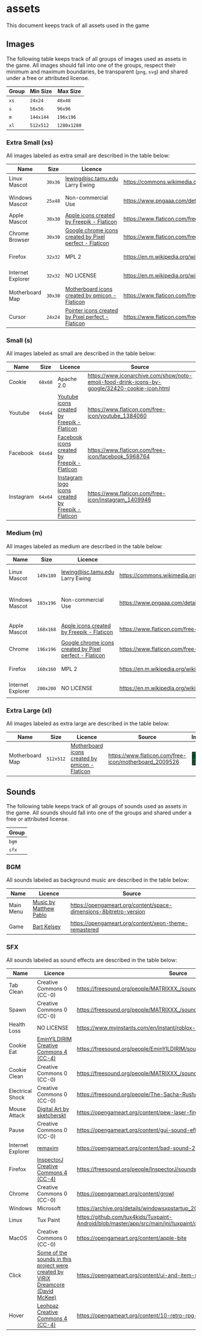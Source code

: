 # assets

This document keeps track of all assets used in the game

## Images

The following table keeps track of all groups of images used as assets in the game. All images should fall into one of the groups,
respect their minimum and maximum boundaries, be transparent (`png`, `svg`) and shared under a free or attributed license.

|Group|Min Size|Max Size|
|----|--------|--------|
|`xs`|`24x24`|`48x48`|
|`s`|`56x56`|`96x96`|
|`m`|`144x144`|`196x196`|
|`xl`|`512x512`|`1280x1280`|

### Extra Small (xs)

All images labeled as extra small are described in the table below:

|Name|Size|Licence|Source|Image|
|----|----|-------|------|-----|
|Linux Mascot|`30x36`|lewing@isc.tamu.edu Larry Ewing|https://commons.wikimedia.org/wiki/File:Tux.png|![](images/xs/linux.png)|
|Windows Mascot|`25x48`|Non-commercial Use|https://www.pngaaa.com/detail/393521|![](images/xs/windows.png)|
|Apple Mascot|`30x30`|<a href="https://www.flaticon.com/free-icons/apple" title="apple icons">Apple icons created by Freepik - Flaticon</a>|https://www.flaticon.com/free-icon/apple_154870|![](images/xs/macos.png)|
|Chrome Browser|`30x30`|<a href="https://www.flaticon.com/free-icons/google-chrome" title="google chrome icons">Google chrome icons created by Pixel perfect - Flaticon</a>|https://www.flaticon.com/free-icon/chrome_888846|![](images/xs/chrome.png)|
|Firefox|`32x32`|MPL 2|https://en.m.wikipedia.org/wiki/File:Firefox_logo,_2019.svg|![](images/xs/firefox.svg)|
|Internet Explorer|`32x32`|NO LICENSE|https://en.m.wikipedia.org/wiki/File:Internet_Explorer_10%2B11_logo.svg|![](images/xs/ie.svg)|
|Motherboard Map|`30x30`|<a href="https://www.flaticon.com/free-icons/motherboard" title="motherboard icons">Motherboard icons created by pmicon - Flaticon</a>|https://www.flaticon.com/free-icon/motherboard_2009526|![](images/xs/motherboard.png)|
|Cursor|`24x24`|<a href="https://www.flaticon.com/free-icons/pointer" title="pointer icons">Pointer icons created by Pixel perfect - Flaticon</a>|https://www.flaticon.com/free-icon/cursor_1828365|![](images/xs/cursor.png)|

### Small (s)

All images labeled as small are described in the table below:

|Name|Size|Licence|Source|Image|
|----|----|-------|------|-----|
|Cookie|`60x60`|Apache 2.0|https://www.iconarchive.com/show/noto-emoji-food-drink-icons-by-google/32420-cookie-icon.html|![](images/s/cookie.png)|
|Youtube|`64x64`|<a href="https://www.flaticon.com/free-icons/youtube" title="youtube icons">Youtube icons created by Freepik - Flaticon</a>|https://www.flaticon.com/free-icon/youtube_1384060|![](images/s/youtube.png)|
|Facebook|`64x64`|<a href="https://www.flaticon.com/free-icons/facebook" title="facebook icons">Facebook icons created by Freepik - Flaticon</a>|https://www.flaticon.com/free-icon/facebook_5968764|![](images/s/facebook.png)|
|Instagram|`64x64`|<a href="https://www.flaticon.com/free-icons/instagram-logo" title="instagram logo icons">Instagram logo icons created by Freepik - Flaticon</a>|https://www.flaticon.com/free-icon/instagram_1409946|![](images/s/instagram.png)|


### Medium (m)

All images labeled as medium are described in the table below:

|Name|Size|Licence|Source|Image|
|----|----|-------|------|-----|
|Linux Mascot|`149x180`|lewing@isc.tamu.edu Larry Ewing|https://commons.wikimedia.org/wiki/File:Tux.png|![](images/m/linux.png)|
|Windows Mascot|`103x196`|Non-commercial Use|https://www.pngaaa.com/detail/393521|![](images/m/windows.png)|
|Apple Mascot|`168x168`|<a href="https://www.flaticon.com/free-icons/apple" title="apple icons">Apple icons created by Freepik - Flaticon</a>|https://www.flaticon.com/free-icon/apple_154870|![](images/m/macos.png)|
|Chrome|`196x196`|<a href="https://www.flaticon.com/free-icons/google-chrome" title="google chrome icons">Google chrome icons created by Pixel perfect - Flaticon</a>|https://www.flaticon.com/free-icon/chrome_888846|![](images/m/chrome.png)|
|Firefox|`160x160`|MPL 2|https://en.m.wikipedia.org/wiki/File:Firefox_logo,_2019.svg|![](images/m/firefox.svg)|
|Internet Explorer|`200x200`|NO LICENSE|https://en.m.wikipedia.org/wiki/File:Internet_Explorer_10%2B11_logo.svg|![](images/m/ie.svg)|

### Extra Large (xl)

All images labeled as extra large are described in the table below:

|Name|Size|Licence|Source|Image|
|----|----|-------|------|-----|
|Motherboard Map|`512x512`|<a href="https://www.flaticon.com/free-icons/motherboard" title="motherboard icons">Motherboard icons created by pmicon - Flaticon</a>|https://www.flaticon.com/free-icon/motherboard_2009526|![](images/xl/motherboard.png)|

## Sounds

The following table keeps track of all groups of sounds used as assets in the game. All sounds should fall into one of the groups and shared under a free or attributed license.

|Group|
|-----|
|`bgm`|
|`sfx`|

### BGM

All sounds labeled as background music are described in the table below:

|Name|Licence|Source|
|----|-------|------|
|Main Menu|[Music by Matthew Pablo](https://matthewpablo.com/services/)|https://opengameart.org/content/space-dimensions-8bitretro-version|
|Game|[Bart Kelsey](https://opengameart.org/users/bart)|https://opengameart.org/content/xeon-theme-remastered|

### SFX

All sounds labeled as sound effects are described in the table below:

|Name|Licence|Source|
|----|-------|------|
|Tab Clean|Creative Commons 0 (CC-0)|https://freesound.org/people/MATRIXXX_/sounds/495541/|
|Spawn|Creative Commons 0 (CC-0)|https://freesound.org/people/MATRIXXX_/sounds/523754/|
|Health Loss|NO LICENSE|https://www.myinstants.com/en/instant/roblox-oof/|
|Cookie Eat|[EminYILDIRIM Creative Commons 4 (CC-4)](https://freesound.org/people/EminYILDIRIM/)|https://freesound.org/people/EminYILDIRIM/sounds/554708/|
|Cookie Clean|Creative Commons 0 (CC-0)|https://freesound.org/people/MATRIXXX_/sounds/515736/|
|Electrical Shock|Creative Commons 0 (CC-0)|https://freesound.org/people/The-Sacha-Rush/sounds/657803/|
|Mouse Attack|[Digital Art by sketcherskt](https://opengameart.org/users/sketcherskt)|https://opengameart.org/content/pew-laser-fire-sound|
|Pause|Creative Commons 0 (CC-0)|https://opengameart.org/content/gui-sound-effects|
|Internet Explorer|[remaxim](https://opengameart.org/users/remaxim)|https://opengameart.org/content/bad-sound-2|
|Firefox|[InspectorJ Creative Commons 4 (CC-4)](https://freesound.org/people/InspectorJ/)|https://freesound.org/people/InspectorJ/sounds/485009/|
|Chrome|Creative Commons 0 (CC-0)|https://opengameart.org/content/growl|
|Windows|Microsoft|https://archive.org/details/windowsxpstartup_201910/Windows+XP+Startup.wav|
|Linux|Tux Paint|https://github.com/tux4kids/Tuxpaint-Android/blob/master/app/src/main/jni/tuxpaint/data/sounds/areyousure.wav|
|MacOS|Creative Commons 0 (CC-0)|https://opengameart.org/content/apple-bite|
|Click|[Some of the sounds in this project were created by ViRiX Dreamcore (David McKee)](https://soundcloud.com/virix)|https://opengameart.org/content/ui-and-item-sounds-sample-1|
|Hover|[Leohpaz Creative Commons 4 (CC-4)](https://opengameart.org/users/leohpaz)|https://opengameart.org/content/10-retro-rpg-menu-sounds|